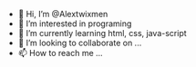 - 👋 Hi, I’m @Alextwixmen
- 👀 I’m interested in programing
- 🌱 I’m currently learning html, css, java-script
- 💞️ I’m looking to collaborate on ...
- 📫 How to reach me ...

<!---
Alextwixmen/Alextwixmen is a ✨ special ✨ repository because its `README.md` (this file) appears on your GitHub profile.
You can click the Preview link to take a look at your changes.
--->
